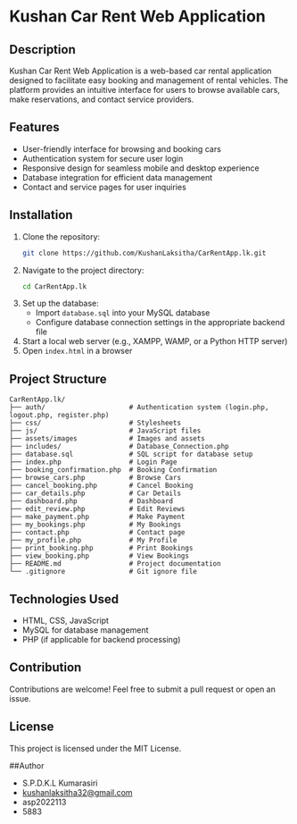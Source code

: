 # Kushan Car Rent Web Application 

## Description
Kushan Car Rent Web Application is a web-based car rental application designed to facilitate easy booking and management of rental vehicles. The platform provides an intuitive interface for users to browse available cars, make reservations, and contact service providers.

## Features
- User-friendly interface for browsing and booking cars
- Authentication system for secure user login
- Responsive design for seamless mobile and desktop experience
- Database integration for efficient data management
- Contact and service pages for user inquiries

## Installation
1. Clone the repository:
   ```bash
   git clone https://github.com/KushanLaksitha/CarRentApp.lk.git
   ```
2. Navigate to the project directory:
   ```bash
   cd CarRentApp.lk
   ```
3. Set up the database:
   - Import `database.sql` into your MySQL database
   - Configure database connection settings in the appropriate backend file
4. Start a local web server (e.g., XAMPP, WAMP, or a Python HTTP server)
5. Open `index.html` in a browser

## Project Structure
```
CarRentApp.lk/
├── auth/                     # Authentication system (login.php, logout.php, register.php)
├── css/                      # Stylesheets
├── js/                       # JavaScript files
├── assets/images             # Images and assets
├── includes/                 # Database_Connection.php
├── database.sql              # SQL script for database setup
├── index.php                 # Login Page
├── booking_confirmation.php  # Booking Confirmation
├── browse_cars.php           # Browse Cars
├── cancel_booking.php        # Cancel Booking
├── car_details.php           # Car Details
├── dashboard.php             # Dashboard
├── edit_review.php           # Edit Reviews
├── make_payment.php          # Make Payment
├── my_bookings.php           # My Bookings
├── contact.php               # Contact page
├── my_profile.php            # My Profile
├── print_booking.php         # Print Bookings
├── view_booking.php          # View Bookings
├── README.md                 # Project documentation
└── .gitignore                # Git ignore file
```

## Technologies Used
- HTML, CSS, JavaScript
- MySQL for database management
- PHP (if applicable for backend processing)

## Contribution
Contributions are welcome! Feel free to submit a pull request or open an issue.

## License
This project is licensed under the MIT License.

##Author
- S.P.D.K.L Kumarasiri
- kushanlaksitha32@gmail.com
- asp2022113
- 5883
